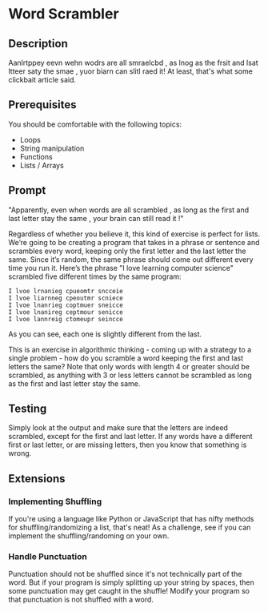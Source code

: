 # Word Scrambler

## Description

Aanlrtppey eevn wehn wodrs are all smraelcbd , as lnog as the frsit and lsat ltteer saty the smae , yuor biarn can slitl raed it! At least, that's what some clickbait article said.

## Prerequisites

You should be comfortable with the following topics:

- Loops
- String manipulation
- Functions
- Lists / Arrays

## Prompt

"Apparently, even when words are all scrambled , as long as the first and last letter stay the same , your brain can still read it !"

Regardless of whether you believe it, this kind of exercise is perfect for lists. We’re going to be creating a program that takes in a phrase or sentence and scrambles every word, keeping only the first letter and the last letter the same. Since it’s random, the same phrase should come out different every time you run it. Here’s the phrase "I love learning computer science" scrambled five different times by the same program:

```
I lvoe lrnanieg cpueomtr sncceie
I lvoe liarnneg cpeoutmr scniece
I lvoe lnanrieg coptmuer sneicce
I lvoe lnanireg ceptmour senicce
I lvoe lannreig ctomeupr seincce
```

As you can see, each one is slightly different from the last.

This is an exercise in algorithmic thinking - coming up with a strategy to a single problem - how do you scramble a word keeping the first and last letters the same? Note that only words with length 4 or greater should be scrambled, as anything with 3 or less letters cannot be scrambled as long as the first and last letter stay the same.

## Testing

Simply look at the output and make sure that the letters are indeed scrambled, except for the first and last letter. If any words have a different first or last letter, or are missing letters, then you know that something is wrong.

## Extensions

### Implementing Shuffling

If you're using a language like Python or JavaScript that has nifty methods for shuffling/randomizing a list, that's neat! As a challenge, see if you can implement the shuffling/randoming on your own.

### Handle Punctuation

Punctuation should not be shuffled since it's not technically part of the word. But if your program is simply splitting up your string by spaces, then some punctuation may get caught in the shuffle! Modify your program so that punctuation is not shuffled with a word.
